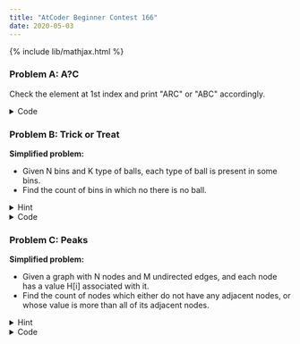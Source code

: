 ```yaml
---
title: "AtCoder Beginner Contest 166"
date: 2020-05-03
---
```

{% include lib/mathjax.html %}

### Problem A: A?C

Check the element at 1st index and print "ARC" or "ABC" accordingly.
<details>
<summary>
Code
</summary>
{% highlight c++ %}
/**
 * The code below is just a snippet of solution code.
*/
string s;
cin >> s;

if (s[1] == 'B') {
	cout << "ARC" << endl;
} else {
	cout << "ABC" << endl;
}
{% endhighlight %}
</details>

### Problem B: Trick or Treat

**Simplified problem:**

- Given N bins and K type of balls, each type of ball is present in some bins.
- Find the count of bins in which no there is no ball.

<details>
<summary>
Hint 
</summary>
<ul>
<li> Just build a count array denoting the no. of balls present in a particular bin. </li>
<li> The answer is just the count of bins having ZERO balls present in them. </li>
</ul>
</details>

<details>
<summary>
Code
</summary>
{% highlight c++ %}
void solve() {
    int n, k;
    cin >> n >> k;

    int d, x;
    vector<int> cnt(n, 0);
    for (int i = 0; i < k; ++i) {
        cin >> d;
        for (int j = 0; j < d; ++j) {
            cin >> x;
            ++cnt[x-1]; // 0-based
        }
    }
    int res = 0;
    for (int i = 0; i < n; ++i) {
        if (cnt[i] == 0) {
            ++res;
        }
    }
    cout << res << endl;
}
{% endhighlight %}

</details>

### Problem C: Peaks

**Simplified problem:**

- Given a graph with N nodes and M undirected edges, and each node has a value H[i] associated with it.
- Find the count of nodes which either do not have any adjacent nodes, or whose value is more than all of its adjacent nodes.

<details>
<summary>
Hint 
</summary>
<ul>
<li> Create an adjacency list and the answer is the sum of nodes with no element in this list or </li>
<li> the nodes whose all elements in the adjacency list have a value less than the node's value. </li>
</ul>
</details>

<details>
<summary>
Code
</summary>
{% highlight c++ %}
void solve() {
    int n, m;
    cin >> n >> m;

    vector<int> h(n);
    for (int i = 0; i < n; ++i) {
        cin >> h[i];
    }
    int a, b;
    vector<int> adj[n];
    for (int i = 0; i < m; ++i) {
        cin >> a >> b;
        --a; --b; // 0-based
        adj[a].push_back(b);
        adj[b].push_back(a);
    }

    int res = 0;
    for (int i = 0; i < n; ++i) {
        if (adj[i].size() == 0) {
            ++res;
            continue;
        }
        int curval = h[i];
        bool possible = true;
        for (auto next: adj[i]) {
            if (h[next] >= curval) {
                possible = false;
                break;
            }
        }
        if (possible) {
            ++res;
        }
    }
    cout << res << endl;
}
{% endhighlight %}

</details>